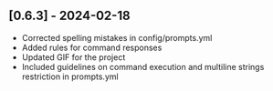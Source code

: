 ## [0.6.3] - 2024-02-18
- Corrected spelling mistakes in config/prompts.yml
- Added rules for command responses
- Updated GIF for the project
- Included guidelines on command execution and multiline strings restriction in prompts.yml
